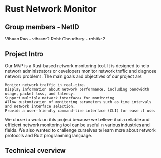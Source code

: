 # Rust Network Monitor

## Group members - NetID
Vihaan Rao - vihaanr2
Rohit Choudhary - rohitkc2

## Project Intro
Our MVP is a Rust-based network monitoring tool. It is designed to help network administrators or developers monitor network traffic and diagnose network problems. The main goals and objectives of our project are:

    Monitor network traffic in real-time.
    Display information about network performance, including bandwidth usage, packet loss, and latency.
    Support multiple network interfaces for monitoring.
    Allow customization of monitoring parameters such as time intervals and network interface selection.
    Provide a user-friendly command-line interface (CLI) for ease of use.

We chose to work on this project because we believe that a reliable and efficient network monitoring tool can be useful in various industries and fields. We also wanted to challenge ourselves to learn more about network protocols and Rust programming language.

## Technical overview
